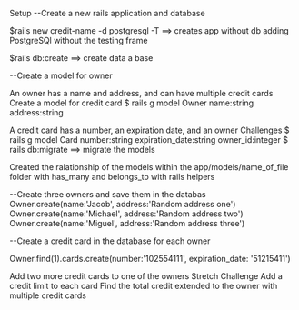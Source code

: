 Setup
--Create a new rails application and database

$rails new credit-name  -d postgresql -T ==> creates app without db adding PostgreSQl without the testing frame

$rails db:create ==> create data a base


--Create a model for owner

An owner has a name and address, and can have multiple credit cards
Create a model for credit card
$ rails g model Owner name:string address:string

A credit card has a number, an expiration date, and an owner
Challenges
$ rails g model Card  number:string expiration_date:string owner_id:integer
$ rails db:migrate ==> migrate the models

Created the ralationship of the models within the app/models/name_of_file folder with has_many and belongs_to with rails helpers

--Create three owners and save them in the databas
       Owner.create(name:'Jacob', address:'Random address one')
       Owner.create(name:'Michael', address:'Random address two')
       Owner.create(name:'Miguel', address:'Random address three')

--Create a credit card in the database for each owner

 Owner.find(1).cards.create(number:'102554111', expiration_date: '51215411')


Add two more credit cards to one of the owners
Stretch Challenge
Add a credit limit to each card
Find the total credit extended to the owner with multiple credit cards
